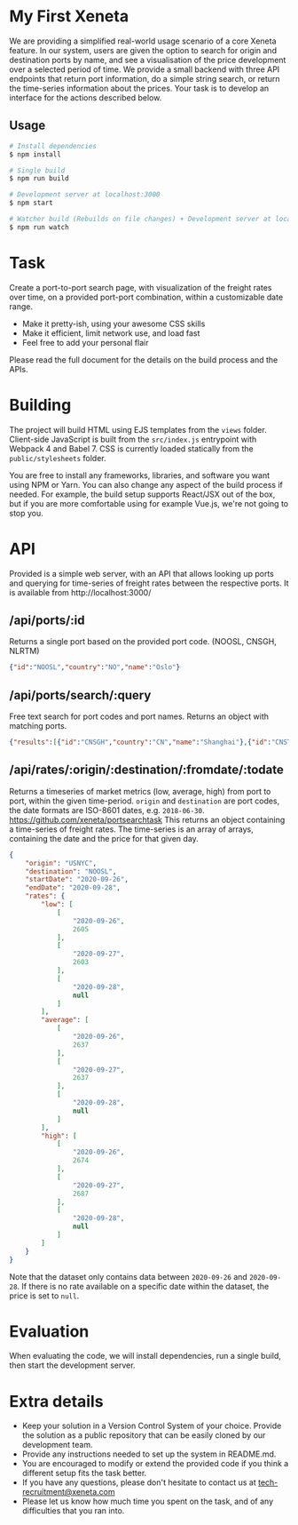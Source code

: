 # My First Xeneta

We are providing a simplified real-world usage scenario of a core
Xeneta feature. In our system, users are given the option to search
for origin and destination ports by name, and see a visualisation of
the price development over a selected period of time. We provide a
small backend with three API endpoints that return port information,
do a simple string search, or return the time-series information about
the prices. Your task is to develop an interface for the actions
described below.



## Usage

```sh
# Install dependencies
$ npm install

# Single build
$ npm run build

# Development server at localhost:3000
$ npm start

# Watcher build (Rebuilds on file changes) + Development server at localhost:3000
$ npm run watch
```

# Task
Create a port-to-port search page, with visualization of the freight rates over time, on a provided port-port
combination, within a customizable date range.

* Make it pretty-ish, using your awesome CSS skills
* Make it efficient, limit network use, and load fast
* Feel free to add your personal flair

Please read the full document for the details on the build process and the APIs.

# Building
The project will build HTML using EJS templates from the `views` folder. Client-side JavaScript is built
from the `src/index.js` entrypoint with Webpack 4 and Babel 7. CSS is currently loaded
statically from the `public/stylesheets` folder.

You are free to install any frameworks, libraries, and software you want using NPM or Yarn. You can also change
any aspect of the build process if needed. For example, the build setup supports React/JSX out of the box,
but if you are more comfortable using for example Vue.js, we're not going to stop you.

# API
Provided is a simple web server, with an API that allows looking up ports and querying for time-series of freight
rates between the respective ports. It is available from http://localhost:3000/

## /api/ports/:id
Returns a single port based on the provided port code. (NOOSL, CNSGH, NLRTM)

```json
{"id":"NOOSL","country":"NO","name":"Oslo"}
```

## /api/ports/search/:query
Free text search for port codes and port names. Returns an object with matching ports.

```json
{"results":[{"id":"CNSGH","country":"CN","name":"Shanghai"},{"id":"CNSTG","country":"CN","name":"Shantou"}]}
```

## /api/rates/:origin/:destination/:fromdate/:todate
Returns a timeseries of market metrics (low, average, high) from port to port, within the given time-period. `origin` and `destination`
are port codes, the date formats are ISO-8601 dates, e.g. `2018-06-30`.
https://github.com/xeneta/portsearchtask
This returns an object containing a time-series of freight rates. The time-series is an array of arrays,
containing the date and the price for that given day.

```json
{
    "origin": "USNYC",
    "destination": "NOOSL",
    "startDate": "2020-09-26",
    "endDate": "2020-09-28",
    "rates": {
        "low": [
            [
                "2020-09-26",
                2605
            ],
            [
                "2020-09-27",
                2603
            ],
            [
                "2020-09-28",
                null
            ]
        ],
        "average": [
            [
                "2020-09-26",
                2637
            ],
            [
                "2020-09-27",
                2637
            ],
            [
                "2020-09-28",
                null
            ]
        ],
        "high": [
            [
                "2020-09-26",
                2674
            ],
            [
                "2020-09-27",
                2687
            ],
            [
                "2020-09-28",
                null
            ]
        ]
    }
}
```

Note that the dataset only contains data between `2020-09-26` and `2020-09-28`. If there is no rate available
on a specific date within the dataset, the price is set to `null`.

# Evaluation
When evaluating the code, we will install dependencies, run a single build, then start the development server.

# Extra details

- Keep your solution in a Version Control System of your choice. Provide the solution as a public repository that can be easily cloned by our development team.
- Provide any instructions needed to set up the system in README.md.
- You are encouraged to modify or extend the provided code if you think a different setup fits the task better.
- If you have any questions, please don't hesitate to contact us at tech-recruitment@xeneta.com
- Please let us know how much time you spent on the task, and of any difficulties that you ran into.
